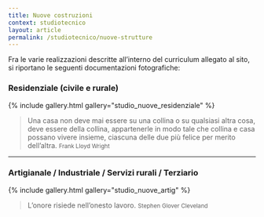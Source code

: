 ```yaml
---
title: Nuove costruzioni
context: studiotecnico
layout: article
permalink: /studiotecnico/nuove-strutture
---
```


Fra le varie realizzazioni descritte all&rsquo;interno del curriculum allegato al sito, si riportano le seguenti documentazioni fotografiche:

### Residenziale (civile e rurale)

{% include gallery.html gallery="studio_nuove_residenziale" %}


> Una casa non deve mai essere su una collina o su qualsiasi altra cosa, deve essere della collina, appartenerle in modo tale che collina e casa possano vivere insieme, ciascuna delle due pi&ugrave; felice per merito dell&rsquo;altra.
<small>Frank Lloyd Wright</small>

---

### Artigianale / Industriale / Servizi rurali / Terziario

{% include gallery.html gallery="studio_nuove_artig" %}

> L&rsquo;onore risiede nell&rsquo;onesto lavoro.
<small>Stephen Glover Cleveland</small>

